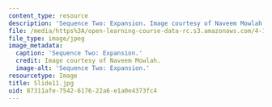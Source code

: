```yaml
---
content_type: resource
description: 'Sequence Two: Expansion. Image courtesy of Naveem Mowlah.'
file: /media/https%3A/open-learning-course-data-rc.s3.amazonaws.com/4-184-architectural-design-workshop-collage-method-and-form-spring-2004/87311afe7542617622a6e1a0e4373fc4_Slide11.jpg
file_type: image/jpeg
image_metadata:
  caption: 'Sequence Two: Expansion.'
  credit: Image courtesy of Naveem Mowlah.
  image-alt: 'Sequence Two: Expansion.'
resourcetype: Image
title: Slide11.jpg
uid: 87311afe-7542-6176-22a6-e1a0e4373fc4
---
```

